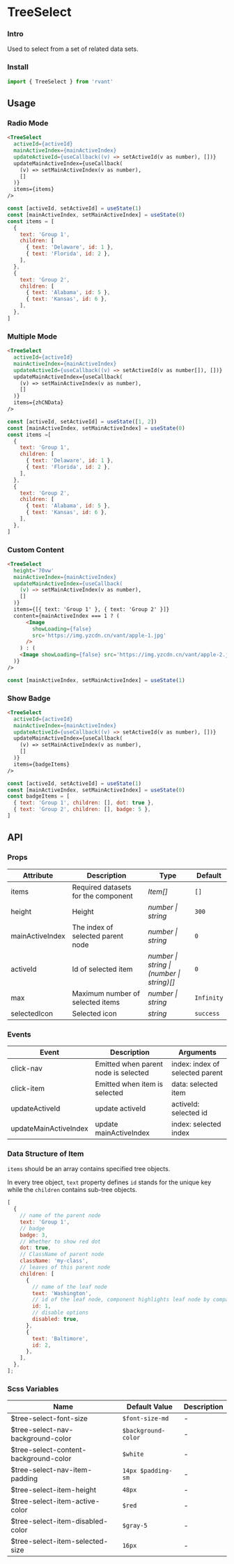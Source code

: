 # TreeSelect

### Intro

Used to select from a set of related data sets.

### Install

```js
import { TreeSelect } from 'rvant'
```

## Usage

### Radio Mode

```html
<TreeSelect
  activeId={activeId}
  mainActiveIndex={mainActiveIndex}
  updateActiveId={useCallback((v) => setActiveId(v as number), [])}
  updateMainActiveIndex={useCallback(
    (v) => setMainActiveIndex(v as number),
    []
  )}
  items={items}
/>
```

```js
const [activeId, setActiveId] = useState(1)
const [mainActiveIndex, setMainActiveIndex] = useState(0)
const items = [
  {
    text: 'Group 1',
    children: [
      { text: 'Delaware', id: 1 },
      { text: 'Florida', id: 2 },
    ],
  },
  {
    text: 'Group 2',
    children: [
      { text: 'Alabama', id: 5 },
      { text: 'Kansas', id: 6 },
    ],
  },
]
```

### Multiple Mode

```html
<TreeSelect
  activeId={activeId}
  mainActiveIndex={mainActiveIndex}
  updateActiveId={useCallback((v) => setActiveId(v as number[]), [])}
  updateMainActiveIndex={useCallback(
    (v) => setMainActiveIndex(v as number),
    []
  )}
  items={zhCNData}
/>
```

```js
const [activeId, setActiveId] = useState([1, 2])
const [mainActiveIndex, setMainActiveIndex] = useState(0)
const items =[
  {
    text: 'Group 1',
    children: [
      { text: 'Delaware', id: 1 },
      { text: 'Florida', id: 2 },
    ],
  },
  {
    text: 'Group 2',
    children: [
      { text: 'Alabama', id: 5 },
      { text: 'Kansas', id: 6 },
    ],
  },
]
```

### Custom Content

```html
<TreeSelect
  height='70vw'
  mainActiveIndex={mainActiveIndex}
  updateMainActiveIndex={useCallback(
    (v) => setMainActiveIndex(v as number),
    []
  )}
  items={[{ text: 'Group 1' }, { text: 'Group 2' }]}
  content={mainActiveIndex === 1 ? (
      <Image
        showLoading={false}
        src='https://img.yzcdn.cn/vant/apple-1.jpg'
      />
    ) : (
    <Image showLoading={false} src='https://img.yzcdn.cn/vant/apple-2.jpg' />
  )}
/>
```

```js
const [mainActiveIndex, setMainActiveIndex] = useState(1)
```

### Show Badge

```html
<TreeSelect
  activeId={activeId}
  mainActiveIndex={mainActiveIndex}
  updateActiveId={useCallback((v) => setActiveId(v as number), [])}
  updateMainActiveIndex={useCallback(
    (v) => setMainActiveIndex(v as number),
    []
  )}
  items={badgeItems}
/>
```

```js
const [activeId, setActiveId] = useState(1)
const [mainActiveIndex, setMainActiveIndex] = useState(0)
const badgeItems = [
  { text: 'Group 1', children: [], dot: true },
  { text: 'Group 2', children: [], badge: 5 },
]

```

## API

### Props

| Attribute       | Description                         | Type                                          | Default    |
| --------------- | ----------------------------------- | --------------------------------------------- | ---------- |
| items           | Required datasets for the component | _Item[]_                                      | `[]`       |
| height          | Height                              | _number \| string_                            | `300`      |
| mainActiveIndex | The index of selected parent node   | _number \| string_                            | `0`        |
| activeId        | Id of selected item                 | _number \| string \|<br>(number \| string)[]_ | `0`        |
| max             | Maximum number of selected items    | _number \| string_                            | `Infinity` |
| selectedIcon    | Selected icon                       | _string_                                      | `success`  |

### Events

| Event                 | Description                          | Arguments                       |
| --------------------- | ------------------------------------ | ------------------------------- |
| click-nav             | Emitted when parent node is selected | index: index of selected parent |
| click-item            | Emitted when item is selected        | data: selected item             |
| updateActiveId        | update activeId                      | activeId: selected id           |
| updateMainActiveIndex | update mainActiveIndex               | index:  selected index          |

### Data Structure of Item

`items` should be an array contains specified tree objects.

In every tree object, `text` property defines `id` stands for the unique key while the `children` contains sub-tree objects.

```js
[
  {
    // name of the parent node
    text: 'Group 1',
    // badge
    badge: 3,
    // Whether to show red dot
    dot: true,
    // ClassName of parent node
    className: 'my-class',
    // leaves of this parent node
    children: [
      {
        // name of the leaf node
        text: 'Washington',
        // id of the leaf node, component highlights leaf node by comparing the activeId with this.
        id: 1,
        // disable options
        disabled: true,
      },
      {
        text: 'Baltimore',
        id: 2,
      },
    ],
  },
];
```

### Scss Variables

| Name                                  | Default Value       | Description |
| ------------------------------------- | ------------------- | ----------- |
| $tree-select-font-size                | `$font-size-md`     | -           |
| $tree-select-nav-background-color     | `$background-color` | -           |
| $tree-select-content-background-color | `$white`            | -           |
| $tree-select-nav-item-padding         | `14px $padding-sm`  | -           |
| $tree-select-item-height              | `48px`              | -           |
| $tree-select-item-active-color        | `$red`              | -           |
| $tree-select-item-disabled-color      | `$gray-5`           | -           |
| $tree-select-item-selected-size       | `16px`              | -           |
